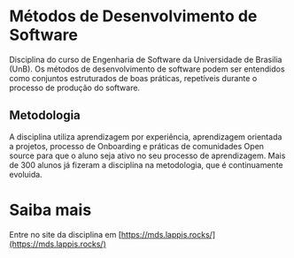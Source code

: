 # Métodos de Desenvolvimento de Software

Disciplina do curso de Engenharia de Software da Universidade de Brasilia (UnB). Os métodos de desenvolvimento de software podem ser entendidos como conjuntos estruturados de boas práticas, repetíveis durante o processo de produção do software.


## Metodologia
A disciplina utiliza aprendizagem por experiência, aprendizagem orientada a projetos, processo de Onboarding e práticas de comunidades Open source para que o aluno seja ativo no seu processo de aprendizagem. Mais de 300 alunos já fizeram a disciplina na metodologia, que é continuamente evoluida.


# Saiba mais

Entre no site da disciplina em [https://mds.lappis.rocks/](https://mds.lappis.rocks/)
